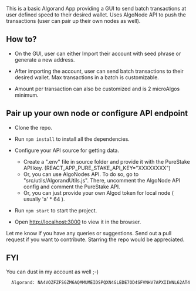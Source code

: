 This is a basic Algorand App providing a GUI to send batch transactions at user defined speed to their desired wallet. Uses AlgoNode API to push the transactions (user can pair up their own nodes as well).

## How to?


- On the GUI, user can either Import their account with seed phrase or generate a new address.

- After importing the account, user can send batch transactions to their desired wallet. Max transactions in a batch is customizable.

- Amount per transaction can also be customized and is 2 microAlgos minimum.

## Pair up your own node or configure API endpoint

- Clone the repo.

- Run `npm install` to install all the dependencies.

- Configure your API source for getting data.
    - Create a ".env" file in source folder and provide it with the PureStake API key. (REACT_APP_PURE_STAKE_API_KEY="XXXXXXXX")
    - Or, you can use AlgoNodes API. To do so, go to "src/utils/AlgorandUtils.js". There, uncomment the  AlgoNode API config and comment the PureStake API.
    - Or, you can just provide your own Algod token for local node ( usually 'a' * 64 ).

- Run `npm start` to start the project.
- Open [http://localhost:3000](http://localhost:3000) to view it in the browser.



Let me know if you have any queries or suggestions. Send out a pull request if you want to contribute. 
Starring the repo would be appreciated. 

## FYI
You can dust in my account as well ;-)

``` 
  Algorand: NA4VOZFZFSGZM6AQMMUMEIDSPQXN4GLEDE7OD4SFVNHV7APXIIWNL62AT4
```
